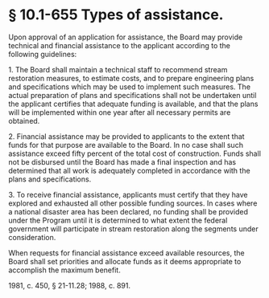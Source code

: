 # § 10.1-655 Types of assistance.

<p>Upon approval of an application for assistance, the Board may provide technical and financial assistance to the applicant according to the following guidelines:</p><p>1. The Board shall maintain a technical staff to recommend stream restoration measures, to estimate costs, and to prepare engineering plans and specifications which may be used to implement such measures. The actual preparation of plans and specifications shall not be undertaken until the applicant certifies that adequate funding is available, and that the plans will be implemented within one year after all necessary permits are obtained.</p><p>2. Financial assistance may be provided to applicants to the extent that funds for that purpose are available to the Board. In no case shall such assistance exceed fifty percent of the total cost of construction. Funds shall not be disbursed until the Board has made a final inspection and has determined that all work is adequately completed in accordance with the plans and specifications.</p><p>3. To receive financial assistance, applicants must certify that they have explored and exhausted all other possible funding sources. In cases where a national disaster area has been declared, no funding shall be provided under the Program until it is determined to what extent the federal government will participate in stream restoration along the segments under consideration.</p><p>When requests for financial assistance exceed available resources, the Board shall set priorities and allocate funds as it deems appropriate to accomplish the maximum benefit.</p><p>1981, c. 450, § 21-11.28; 1988, c. 891.</p>